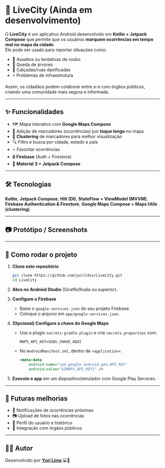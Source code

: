 # 🌆 LiveCity (Ainda em desenvolvimento) 

O **LiveCity** é um aplicativo Android desenvolvido em **Kotlin + Jetpack Compose** que permite que os usuários **marquem ocorrências em tempo real no mapa da cidade**.  
Ele pode ser usado para reportar situações como:  
- 🚨 Assaltos ou tentativas de roubo  
- 🌳 Queda de árvores  
- 🚧 Calçadas/ruas danificadas  
- ⚡ Problemas de infraestrutura  

Assim, os cidadãos podem colaborar entre si e com órgãos públicos, criando uma comunidade mais segura e informada.  

---

## ✨ Funcionalidades
- 🗺️ Mapa interativo com **Google Maps Compose**  
- 📍 Adição de marcadores (ocorrências) por **toque longo** no mapa  
- 📌 **Clustering** de marcadores para melhor visualização  
- 🔍 Filtro e busca por cidade, estado e país  
- ⭐ Favoritar ocorrências  
- 🔒 **Firebase** (Auth + Firestore)  
- 🎨 **Material 3 + Jetpack Compose**  

---

## 🛠️ Tecnologias
**Kotlin**, **Jetpack Compose**, **Hilt (DI)**, **StateFlow + ViewModel (MVVM)**,  
**Firebase Authentication & Firestore**, **Google Maps Compose + Maps Utils (clustering)**.

---

## 📷 Protótipo / Screenshots
---

## 🚀 Como rodar o projeto

1. **Clone este repositório**
    
    ```bash
    git clone https://github.com/yurildss/LiveCity.git
    cd LiveCity
    ```

2. **Abra no Android Studio** (Giraffe/Koala ou superior).

3. **Configure o Firebase**
   - Baixe o `google-services.json` do seu projeto Firebase.
   - Coloque o arquivo em `app/google-services.json`.

4. **(Opcional) Configure a chave do Google Maps**
   - Use o plugin `secrets-gradle-plugin` e crie `secrets.properties` com:
     ```
     MAPS_API_KEY=SUAS_CHAVE_AQUI
     ```
   - No `AndroidManifest.xml`, dentro de `<application>`:
     ```xml
     <meta-data
         android:name="com.google.android.geo.API_KEY"
         android:value="${MAPS_API_KEY}" />
     ```

5. **Execute o app** em um dispositivo/emulador com Google Play Services.

---

## 📌 Futuras melhorias
- 🔔 Notificações de ocorrências próximas  
- 📷 Upload de fotos nas ocorrências  
- 👥 Perfil do usuário e histórico  
- 🏢 Integração com órgãos públicos  

---

## 👨‍💻 Autor
Desenvolvido por [**Yuri Lima**](https://github.com/yurildss) 💻🎸
